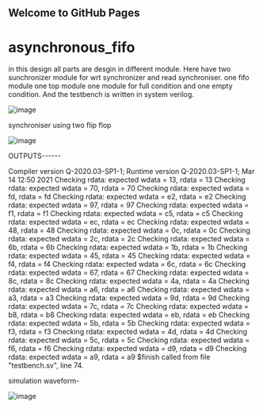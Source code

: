 ## Welcome to GitHub Pages

# asynchronous_fifo
in this design all parts are desgin in different module. Here have two sunchronizer module for wrt synchronizer and read synchroniser. one fifo module one top module one module for full condition and one empty condition.
And the testbench is written in system verilog.


![image](https://user-images.githubusercontent.com/72481400/111077783-6c713580-8518-11eb-83e7-8f8824ece83f.png)


synchroniser using two flip flop


![image](https://user-images.githubusercontent.com/72481400/111077754-49468600-8518-11eb-9bfd-87d57d6dcd14.png)



OUTPUTS------


Compiler version Q-2020.03-SP1-1; Runtime version Q-2020.03-SP1-1;  Mar 14 12:50 2021
Checking rdata: expected wdata = 13, rdata = 13
Checking rdata: expected wdata = 70, rdata = 70
Checking rdata: expected wdata = fd, rdata = fd
Checking rdata: expected wdata = e2, rdata = e2
Checking rdata: expected wdata = 97, rdata = 97
Checking rdata: expected wdata = f1, rdata = f1
Checking rdata: expected wdata = c5, rdata = c5
Checking rdata: expected wdata = ec, rdata = ec
Checking rdata: expected wdata = 48, rdata = 48
Checking rdata: expected wdata = 0c, rdata = 0c
Checking rdata: expected wdata = 2c, rdata = 2c
Checking rdata: expected wdata = 6b, rdata = 6b
Checking rdata: expected wdata = 1b, rdata = 1b
Checking rdata: expected wdata = 45, rdata = 45
Checking rdata: expected wdata = f4, rdata = f4
Checking rdata: expected wdata = 6c, rdata = 6c
Checking rdata: expected wdata = 67, rdata = 67
Checking rdata: expected wdata = 8c, rdata = 8c
Checking rdata: expected wdata = 4a, rdata = 4a
Checking rdata: expected wdata = a6, rdata = a6
Checking rdata: expected wdata = a3, rdata = a3
Checking rdata: expected wdata = 9d, rdata = 9d
Checking rdata: expected wdata = 7c, rdata = 7c
Checking rdata: expected wdata = b8, rdata = b8
Checking rdata: expected wdata = eb, rdata = eb
Checking rdata: expected wdata = 5b, rdata = 5b
Checking rdata: expected wdata = f3, rdata = f3
Checking rdata: expected wdata = 4d, rdata = 4d
Checking rdata: expected wdata = 5c, rdata = 5c
Checking rdata: expected wdata = f6, rdata = f6
Checking rdata: expected wdata = d9, rdata = d9
Checking rdata: expected wdata = a9, rdata = a9
$finish called from file "testbench.sv", line 74.



simulation waveform-


![image](https://user-images.githubusercontent.com/72481400/111078289-b0fdd080-851a-11eb-954f-7070e6de9af6.png)
